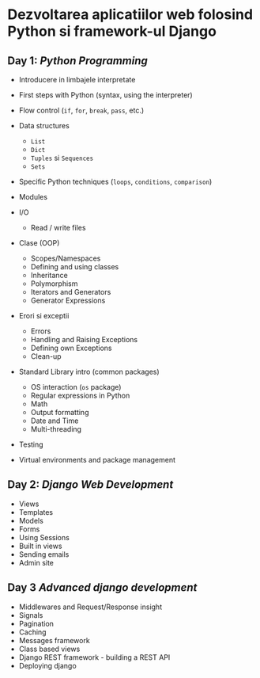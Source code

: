 # Dezvoltarea aplicatiilor web folosind Python si framework-ul Django

## Day 1: *Python Programming*
- Introducere in limbajele interpretate
- First steps with Python (syntax, using the interpreter)
- Flow control (`if`, `for`, `break`, `pass`, etc.)
- Data structures
	- `List`
	- `Dict`
	- `Tuples` si `Sequences`
	- `Sets`
- Specific Python techniques (`loops`, `conditions`, `comparison`)
- Modules
- I/O
	- Read / write files
- Clase (OOP)
	- Scopes/Namespaces
	- Defining and using classes
	- Inheritance
	- Polymorphism
	- Iterators and Generators
	- Generator Expressions
- Erori si exceptii
	- Errors
	- Handling and Raising Exceptions
	- Defining own Exceptions
	- Clean-up

- Standard Library intro (common packages)
	- OS interaction (`os` package)
	- Regular expressions in Python
	- Math
	- Output formatting
	- Date and Time
	- Multi-threading

- Testing
- Virtual environments and package management


## Day 2: *Django Web Development*
- Views
- Templates
- Models
- Forms
- Using Sessions
- Built in views
- Sending emails
- Admin site


## Day 3 *Advanced django development*

- Middlewares and Request/Response insight
- Signals
- Pagination
- Caching
- Messages framework
- Class based views
- Django REST framework - building a REST API
- Deploying django



